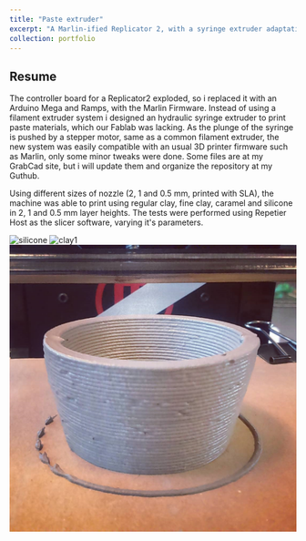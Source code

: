 ```yaml
---
title: "Paste extruder"
excerpt: "A Marlin-ified Replicator 2, with a syringe extruder adaptation for paste material"
collection: portfolio
---
```


## Resume

The controller board for a Replicator2 exploded, so i replaced it with an Arduino Mega and Ramps, with the Marlin Firmware. Instead of using a filament extruder system i designed an hydraulic syringe extruder to print paste materials, which our Fablab was lacking. As the plunge of the syringe is pushed by a stepper motor, same as a common filament extruder, the new system was easily compatible with an usual 3D printer firmware such as Marlin, only some minor tweaks were done. Some files are at my GrabCad site, but i will update them and organize the repository at my Guthub.

Using different sizes of nozzle (2, 1 and 0.5 mm, printed with SLA), the machine was able to print using regular clay, fine clay, caramel and silicone in 2, 1 and 0.5 mm layer heights. The tests were performed using Repetier Host as the slicer software, varying it's parameters. 


![silicone](/images/silicone.png "Silicone cube")
![clay1](/images/clay1.png "clay")
![clay2](/images/clay2.png "more clay")
